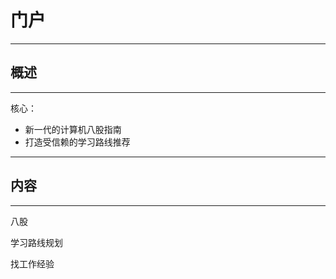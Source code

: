 # 门户

****

## 概述

****

核心：

- 新一代的计算机八股指南
- 打造受信赖的学习路线推荐





****

## 内容

****

八股

学习路线规划

找工作经验